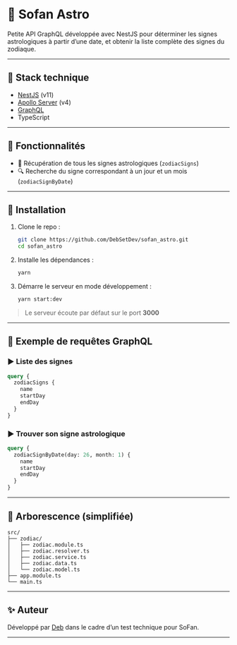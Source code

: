 # 🔮 Sofan Astro

Petite API GraphQL développée avec NestJS pour déterminer les signes astrologiques à partir d’une date, et obtenir la liste complète des signes du zodiaque.

---

## 🚀 Stack technique

- [NestJS](https://nestjs.com/) (v11)
- [Apollo Server](https://www.apollographql.com/docs/apollo-server/) (v4)
- [GraphQL](https://graphql.org/)
- TypeScript

---

## 📌 Fonctionnalités

- 🔁 Récupération de tous les signes astrologiques (`zodiacSigns`)
- 🔍 Recherche du signe correspondant à un jour et un mois (`zodiacSignByDate`)

---

## 📂 Installation

1. Clone le repo :
   ```bash
   git clone https://github.com/DebSetDev/sofan_astro.git
   cd sofan_astro
   ```

2. Installe les dépendances :
   ```bash
   yarn
   ```

3. Démarre le serveur en mode développement :
   ```bash
   yarn start:dev
   ```

> Le serveur écoute par défaut sur le port **3000**

---

## 🔎 Exemple de requêtes GraphQL

### ▶️ Liste des signes

```graphql
query {
  zodiacSigns {
    name
    startDay
    endDay
  }
}
```

### ▶️ Trouver son signe astrologique

```graphql
query {
  zodiacSignByDate(day: 26, month: 1) {
    name
    startDay
    endDay
  }
}
```

---

## 📁 Arborescence (simplifiée)

```
src/
├── zodiac/
│   ├── zodiac.module.ts
│   ├── zodiac.resolver.ts
│   ├── zodiac.service.ts
│   ├── zodiac.data.ts
│   └── zodiac.model.ts
├── app.module.ts
└── main.ts
```

---

## ✨ Auteur

Développé par [Deb](https://github.com/DebSetDev) dans le cadre d’un test technique pour SoFan.

---


